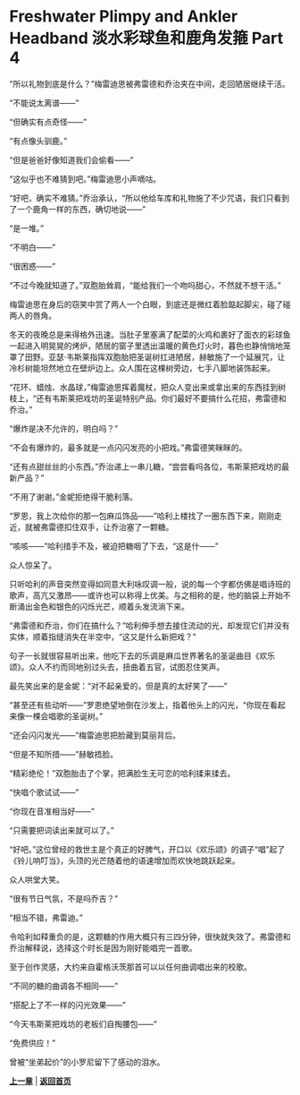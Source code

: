 # Freshwater Plimpy and Ankler Headband 淡水彩球鱼和鹿角发箍 Part 4

“所以礼物到底是什么？”梅雷迪思被弗雷德和乔治夹在中间，走回陋居继续干活。

“不能说太离谱——”

“但确实有点奇怪——”

“有点像头驯鹿。”

“但是爸爸好像知道我们会偷看——”

“这似乎也不难猜到吧。”梅雷迪思小声嘀咕。

“好吧，确实不难猜。”乔治承认，“所以他给车库和礼物施了不少咒语，我们只看到了一个鹿角一样的东西，确切地说——”

“是一堆。”

“不明白——”

“很困惑——”

“不过今晚就知道了。”双胞胎耸肩，“能给我们一个吻吗甜心，不然就不想干活。”

梅雷迪思在身后的窃笑中赏了两人一个白眼，到底还是微红着脸踮起脚尖，碰了碰两人的唇角。

冬天的夜晚总是来得格外迅速。当肚子里塞满了配菜的火鸡和裹好了面衣的彩球鱼一起进入明晃晃的烤炉，陋居的窗子里透出温暖的黄色灯火时，暮色也静悄悄地笼罩了田野。亚瑟·韦斯莱指挥双胞胎把圣诞树扛进陋居，赫敏施了一个延展咒，让冷杉树能坦然地立在壁炉边上。众人围在这棵树旁边，七手八脚地装饰起来。

“花环、蜡烛、水晶球，”梅雷迪思挥着魔杖，把众人变出来或拿出来的东西挂到树枝上，“还有韦斯莱把戏坊的圣诞特别产品。你们最好不要搞什么花招，弗雷德和乔治。”

“爆炸是决不允许的，明白吗？”

“不会有爆炸的，最多就是一点闪闪发亮的小把戏。”弗雷德笑眯眯的。

“还有点甜丝丝的小东西。”乔治递上一串儿糖，“尝尝看吗各位，韦斯莱把戏坊的最新产品？”

“不用了谢谢。”金妮拒绝得干脆利落。

“罗恩，我上次给你的那一包麻瓜饰品——”哈利上楼找了一圈东西下来，刚刚走近，就被弗雷德扣住双手，让乔治塞了一颗糖。

“咳咳——”哈利措手不及，被迫把糖咽了下去，“这是什——”

众人惊呆了。

只听哈利的声音突然变得如同意大利咏叹调一般，说的每一个字都仿佛是唱诗班的歌声，高亢又激昂——或许也可以称得上优美。与之相称的是，他的脑袋上开始不断涌出金色和银色的闪烁光芒，顺着头发流淌下来。

“弗雷德和乔治，你们在搞什么？”哈利伸手想去接住流动的光，却发现它们并没有实体，顺着指缝消失在半空中，“这又是什么新把戏？”

句子一长就很容易听出来，他吃下去的乐调是麻瓜世界著名的圣诞曲目《欢乐颂》。众人不约而同地别过头去，扭曲着五官，试图忍住笑声。

最先笑出来的是金妮：“对不起亲爱的，但是真的太好笑了——”

“甚至还有些动听——”罗恩绝望地倒在沙发上，指着他头上的闪光，“你现在看起来像一棵会唱歌的圣诞树。”

“还会闪闪发光——”梅雷迪思把脸藏到莫丽背后。

“但是不知所措——”赫敏捂脸。

“精彩绝伦！”双胞胎击了个掌，把满脸生无可恋的哈利揉来揉去。

“快唱个歌试试——”

“你现在音准相当好——”

“只需要把词读出来就可以了。”

“好吧。”这位曾经的救世主是个真正的好脾气，开口以《欢乐颂》的调子“唱”起了《铃儿响叮当》，头顶的光芒随着他的语速增加而欢快地跳跃起来。

众人哄堂大笑。

“很有节日气氛，不是吗乔吉？”

“相当不错，弗雷迪。”

令哈利如释重负的是，这颗糖的作用大概只有三四分钟，很快就失效了。弗雷德和乔治解释说，选择这个时长是因为刚好能唱完一首歌。

至于创作灵感，大约来自霍格沃茨那首可以以任何曲调唱出来的校歌。

“不同的糖的曲调各不相同——”

“搭配上了不一样的闪光效果——”

“今天韦斯莱把戏坊的老板们自掏腰包——”

“免费供应！”

曾被“坐弟起价”的小罗尼留下了感动的泪水。

**[上一章](Part3.md)**
|
**[返回首页](README.md)**
